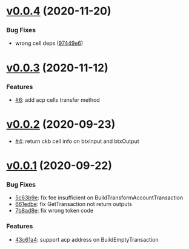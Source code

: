 # [v0.0.4](https://github.com/shaojunda/ckb-bitpie-sdk/compare/v0.0.3...v0.0.4) (2020-11-20)


### Bug Fixes

* wrong cell deps ([97449e6](https://github.com/shaojunda/ckb-bitpie-sdk/commit/97449e6))



# [v0.0.3](https://github.com/shaojunda/ckb-bitpie-sdk/compare/v0.0.2...v0.0.3) (2020-11-12)


### Features

* [#6](https://github.com/shaojunda/ckb-bitpie-sdk/pull/6): add acp cells transfer method



# [v0.0.2](https://github.com/shaojunda/ckb-bitpie-sdk/compare/v0.0.1...v0.0.2) (2020-09-23)

* [#4](https://github.com/shaojunda/ckb-bitpie-sdk/pull/4): return ckb cell info on btxInput and btxOutput

# [v0.0.1](https://github.com/shaojunda/ckb-bitpie-sdk/tree/v0.0.1) (2020-09-22)


### Bug Fixes

* [5c63b9e](https://github.com/shaojunda/ckb-bitpie-sdk/commit/5c63b9e): fix fee insufficient on BuildTransformAccountTransaction
* [661edbe](https://github.com/shaojunda/ckb-bitpie-sdk/commit/661edbe): fix GetTransaction not return outputs
* [7b8ad8e](https://github.com/shaojunda/ckb-bitpie-sdk/commit/7b8ad8e): fix wrong token code 


### Features

* [43c61a4](https://github.com/shaojunda/ckb-bitpie-sdk/commit/43c61a4): support acp address on BuildEmptyTransaction



